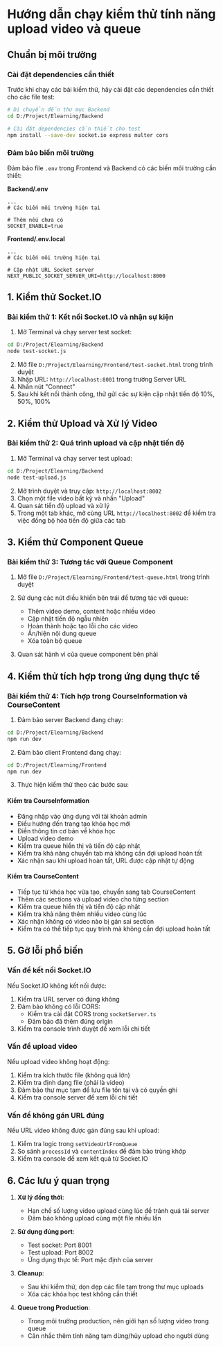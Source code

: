 # Hướng dẫn chạy kiểm thử tính năng upload video và queue

## Chuẩn bị môi trường

### Cài đặt dependencies cần thiết

Trước khi chạy các bài kiểm thử, hãy cài đặt các dependencies cần thiết cho các file test:

```bash
# Di chuyển đến thư mục Backend
cd D:/Project/Elearning/Backend

# Cài đặt dependencies cần thiết cho test
npm install --save-dev socket.io express multer cors
```

### Đảm bảo biến môi trường

Đảm bảo file `.env` trong Frontend và Backend có các biến môi trường cần thiết:

**Backend/.env**
```
...
# Các biến môi trường hiện tại

# Thêm nếu chưa có
SOCKET_ENABLE=true
```

**Frontend/.env.local**
```
...
# Các biến môi trường hiện tại

# Cập nhật URL Socket server
NEXT_PUBLIC_SOCKET_SERVER_URI=http://localhost:8000
```

## 1. Kiểm thử Socket.IO

### Bài kiểm thử 1: Kết nối Socket.IO và nhận sự kiện

1. Mở Terminal và chạy server test socket:
```bash
cd D:/Project/Elearning/Backend
node test-socket.js
```

2. Mở file `D:/Project/Elearning/Frontend/test-socket.html` trong trình duyệt
3. Nhập URL: `http://localhost:8001` trong trường Server URL
4. Nhấn nút "Connect"
5. Sau khi kết nối thành công, thử gửi các sự kiện cập nhật tiến độ 10%, 50%, 100%

## 2. Kiểm thử Upload và Xử lý Video

### Bài kiểm thử 2: Quá trình upload và cập nhật tiến độ

1. Mở Terminal và chạy server test upload:
```bash
cd D:/Project/Elearning/Backend
node test-upload.js
```

2. Mở trình duyệt và truy cập: `http://localhost:8002`
3. Chọn một file video bất kỳ và nhấn "Upload"
4. Quan sát tiến độ upload và xử lý
5. Trong một tab khác, mở cùng URL `http://localhost:8002` để kiểm tra việc đồng bộ hóa tiến độ giữa các tab

## 3. Kiểm thử Component Queue

### Bài kiểm thử 3: Tương tác với Queue Component

1. Mở file `D:/Project/Elearning/Frontend/test-queue.html` trong trình duyệt
2. Sử dụng các nút điều khiển bên trái để tương tác với queue:
   - Thêm video demo, content hoặc nhiều video
   - Cập nhật tiến độ ngẫu nhiên
   - Hoàn thành hoặc tạo lỗi cho các video
   - Ẩn/hiện nội dung queue
   - Xóa toàn bộ queue

3. Quan sát hành vi của queue component bên phải

## 4. Kiểm thử tích hợp trong ứng dụng thực tế

### Bài kiểm thử 4: Tích hợp trong CourseInformation và CourseContent

1. Đảm bảo server Backend đang chạy:
```bash
cd D:/Project/Elearning/Backend
npm run dev
```

2. Đảm bảo client Frontend đang chạy:
```bash
cd D:/Project/Elearning/Frontend
npm run dev
```

3. Thực hiện kiểm thử theo các bước sau:

#### Kiểm tra CourseInformation
- Đăng nhập vào ứng dụng với tài khoản admin
- Điều hướng đến trang tạo khóa học mới
- Điền thông tin cơ bản về khóa học
- Upload video demo
- Kiểm tra queue hiển thị và tiến độ cập nhật
- Kiểm tra khả năng chuyển tab mà không cần đợi upload hoàn tất
- Xác nhận sau khi upload hoàn tất, URL được cập nhật tự động

#### Kiểm tra CourseContent
- Tiếp tục từ khóa học vừa tạo, chuyển sang tab CourseContent
- Thêm các sections và upload video cho từng section
- Kiểm tra queue hiển thị và tiến độ cập nhật
- Kiểm tra khả năng thêm nhiều video cùng lúc
- Xác nhận không có video nào bị gán sai section
- Kiểm tra có thể tiếp tục quy trình mà không cần đợi upload hoàn tất

## 5. Gỡ lỗi phổ biến

### Vấn đề kết nối Socket.IO

Nếu Socket.IO không kết nối được:

1. Kiểm tra URL server có đúng không
2. Đảm bảo không có lỗi CORS:
   - Kiểm tra cài đặt CORS trong `socketServer.ts`
   - Đảm bảo đã thêm đúng origin
3. Kiểm tra console trình duyệt để xem lỗi chi tiết

### Vấn đề upload video

Nếu upload video không hoạt động:

1. Kiểm tra kích thước file (không quá lớn)
2. Kiểm tra định dạng file (phải là video)
3. Đảm bảo thư mục tạm để lưu file tồn tại và có quyền ghi
4. Kiểm tra console server để xem lỗi chi tiết

### Vấn đề không gán URL đúng

Nếu URL video không được gán đúng sau khi upload:

1. Kiểm tra logic trong `setVideoUrlFromQueue`
2. So sánh `processId` và `contentIndex` để đảm bảo trùng khớp
3. Kiểm tra console để xem kết quả từ Socket.IO

## 6. Các lưu ý quan trọng

1. **Xử lý đồng thời**:
   - Hạn chế số lượng video upload cùng lúc để tránh quá tải server
   - Đảm bảo không upload cùng một file nhiều lần

2. **Sử dụng đúng port**:
   - Test socket: Port 8001
   - Test upload: Port 8002 
   - Ứng dụng thực tế: Port mặc định của server

3. **Cleanup**:
   - Sau khi kiểm thử, dọn dẹp các file tạm trong thư mục uploads
   - Xóa các khóa học test không cần thiết

4. **Queue trong Production**:
   - Trong môi trường production, nên giới hạn số lượng video trong queue
   - Cân nhắc thêm tính năng tạm dừng/hủy upload cho người dùng
